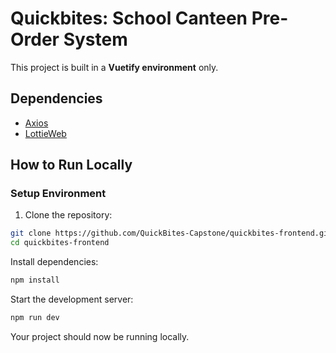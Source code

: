 # Quickbites: School Canteen Pre-Order System

This project is built in a **Vuetify environment** only.

## Dependencies
- [Axios](https://github.com/axios/axios)
- [LottieWeb](https://github.com/airbnb/lottie-web)

## How to Run Locally

### Setup Environment
1. Clone the repository:
```sh
git clone https://github.com/QuickBites-Capstone/quickbites-frontend.git
cd quickbites-frontend
```
Install dependencies:

```sh
npm install
```

Start the development server:
```sh
npm run dev
```
Your project should now be running locally.

